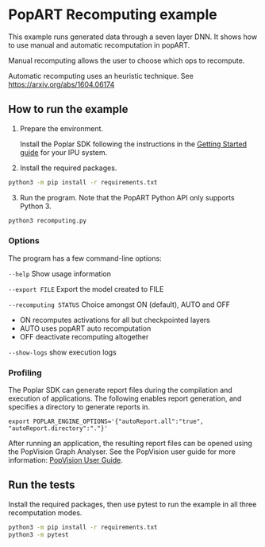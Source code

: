 # PopART Recomputing example

This example runs generated data through a seven layer DNN.
It shows how to use manual and automatic recomputation in popART.

Manual recomputing allows the user to choose which ops to recompute.

Automatic recomputing uses an heuristic technique.
See https://arxiv.org/abs/1604.06174


## How to run the example

1) Prepare the environment.

   Install the Poplar SDK following the instructions in the [Getting Started guide](https://docs.graphcore.ai/en/latest/getting-started.html) for your IPU system.

2) Install the required packages.

```cmd
python3 -m pip install -r requirements.txt
```

3) Run the program. Note that the PopART Python API only supports Python 3.

```cmd
python3 recomputing.py
```

### Options

The program has a few command-line options:

`--help` Show usage information

`--export FILE` Export the model created to FILE

`--recomputing STATUS` Choice amongst ON (default), AUTO and OFF

* ON recomputes activations for all but checkpointed layers
* AUTO uses popART auto recomputation
* OFF deactivate recomputing altogether

`--show-logs` show execution logs

### Profiling

The Poplar SDK can generate report files during the compilation and execution of applications.
The following enables report generation, and specifies a directory to generate reports in.

```
export POPLAR_ENGINE_OPTIONS='{"autoReport.all":"true", "autoReport.directory":"."}'
```

After running an application, the resulting report files can be opened using the PopVision Graph Analyser.
See the PopVision user guide for more information:
[PopVision User Guide](https://docs.graphcore.ai/projects/graphcore-popvision-user-guide/en/latest/index.html).

## Run the tests

Install the required packages, then use pytest to run the example in all three recomputation modes.

```cmd
python3 -m pip install -r requirements.txt
python3 -m pytest
```
